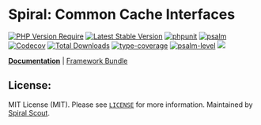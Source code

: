 # Spiral: Common Cache Interfaces

[![PHP Version Require](https://poser.pugx.org/spiral/cache/require/php)](https://packagist.org/packages/spiral/cache)
[![Latest Stable Version](https://poser.pugx.org/spiral/cache/v/stable)](https://packagist.org/packages/spiral/cache)
[![phpunit](https://github.com/spiral/cache/actions/workflows/phpunit.yml/badge.svg)](https://github.com/spiral/cache/actions)
[![psalm](https://github.com/spiral/cache/actions/workflows/psalm.yml/badge.svg)](https://github.com/spiral/cache/actions)
[![Codecov](https://codecov.io/gh/spiral/cache/branch/master/graph/badge.svg)](https://codecov.io/gh/spiral/cache/)
[![Total Downloads](https://poser.pugx.org/spiral/cache/downloads)](https://packagist.org/packages/spiral/cache)
[![type-coverage](https://shepherd.dev/github/spiral/cache/coverage.svg)](https://shepherd.dev/github/spiral/cache)
[![psalm-level](https://shepherd.dev/github/spiral/cache/level.svg)](https://shepherd.dev/github/spiral/cache)
<a href="https://discord.gg/8bZsjYhVVk"><img src="https://img.shields.io/badge/discord-chat-magenta.svg"></a>

<b>[Documentation](https://spiral.dev/docs/component-cache)</b> | [Framework Bundle](https://github.com/spiral/framework)

## License:

MIT License (MIT). Please see [`LICENSE`](./LICENSE) for more information. Maintained by [Spiral Scout](https://spiralscout.com).
